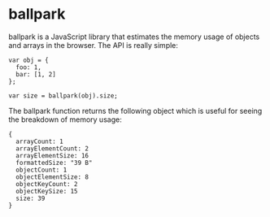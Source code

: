 # ballpark

ballpark is a JavaScript library that estimates the memory usage of objects and arrays in the browser.  The API is really simple:

```
var obj = {
  foo: 1,
  bar: [1, 2]
};

var size = ballpark(obj).size;
```

The ballpark function returns the following object which is useful for seeing the breakdown of memory usage:

```
{
  arrayCount: 1
  arrayElementCount: 2
  arrayElementSize: 16
  formattedSize: "39 B"
  objectCount: 1
  objectElementSize: 8
  objectKeyCount: 2
  objectKeySize: 15
  size: 39
}
```
